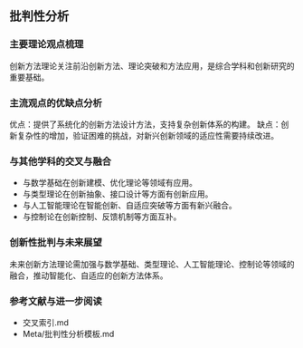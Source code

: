 ## 批判性分析

### 主要理论观点梳理

创新方法理论关注前沿创新方法、理论突破和方法应用，是综合学科和创新研究的重要基础。

### 主流观点的优缺点分析

优点：提供了系统化的创新方法设计方法，支持复杂创新体系的构建。
缺点：创新复杂性的增加，验证困难的挑战，对新兴创新领域的适应性需要持续改进。

### 与其他学科的交叉与融合

- 与数学基础在创新建模、优化理论等领域有应用。
- 与类型理论在创新抽象、接口设计等方面有创新应用。
- 与人工智能理论在智能创新、自适应突破等方面有新兴融合。
- 与控制论在创新控制、反馈机制等方面互补。

### 创新性批判与未来展望

未来创新方法理论需加强与数学基础、类型理论、人工智能理论、控制论等领域的融合，推动智能化、自适应的创新方法体系。

### 参考文献与进一步阅读

- 交叉索引.md
- Meta/批判性分析模板.md
